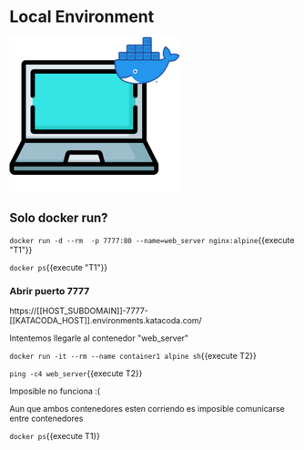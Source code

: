 # Local Environment

<img src="./assets/single-engine.png" class="center" alt="About me" style="width:300px;">

## Solo docker run?


`docker run -d --rm  -p 7777:80 --name=web_server nginx:alpine`{{execute "T1"}}


`docker ps`{{execute "T1"}}


### Abrir puerto 7777

https://[[HOST_SUBDOMAIN]]-7777-[[KATACODA_HOST]].environments.katacoda.com/


Intentemos llegarle al contenedor "web_server"

`docker run -it --rm --name container1 alpine sh`{{execute T2}}


`ping -c4 web_server`{{execute T2}}

Imposible no funciona :(


Aun que ambos contenedores esten corriendo es imposible comunicarse entre contenedores

`docker ps`{{execute T1}}
